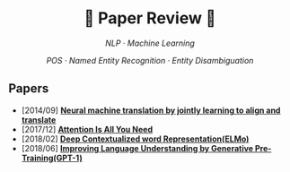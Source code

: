 # <h1 align="center">:star2: Paper Review :star2:</h1>
  
<p align=center><i> NLP · Machine Learning </i></p>  
<p align=center><i> POS · Named Entity Recognition · Entity Disambiguation </i></p>  
  
## Papers  
* \[2014/09\] [**Neural machine translation by jointly learning to align and translate**](https://github.com/SoMinHyung/Paper-Review/blob/main/Review/Neural%20machine%20translation%20by%20jointly%20learning%20to%20align%20and%20translate.md)    
* \[2017/12\] [**Attention Is All You Need**](https://github.com/SoMinHyung/Paper-Review/blob/main/Review/Attention%20is%20all%20you%20need.md)    
* \[2018/02\] [**Deep Contextualized word Representation(ELMo)**](https://github.com/SoMinHyung/Paper-Review/blob/main/Review/Deep%20Contextualized%20word%20Representation(ELMO).md)    
* \[2018/06\] [**Improving Language Understanding by Generative Pre-Training(GPT-1)**](https://github.com/SoMinHyung/Paper-Review/blob/main/Review/Improving%20Language%20Understanding%20by%20Generative%20Pre-Training(GPT-1).md)  


